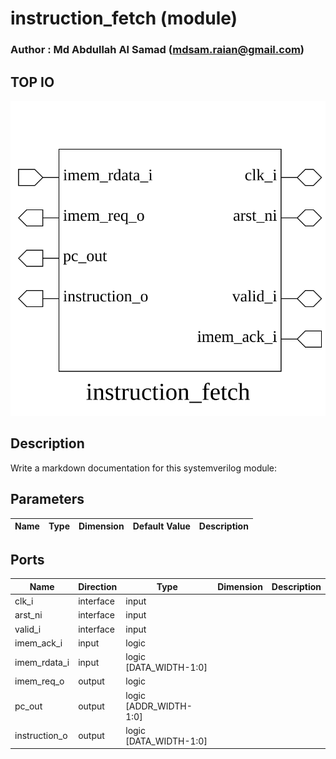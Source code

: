 # instruction_fetch (module)

### Author : Md Abdullah Al Samad (mdsam.raian@gmail.com)

## TOP IO
<img src="./instruction_fetch_top.svg">

## Description

Write a markdown documentation for this systemverilog module:

## Parameters
|Name|Type|Dimension|Default Value|Description|
|-|-|-|-|-|

## Ports
|Name|Direction|Type|Dimension|Description|
|-|-|-|-|-|
|clk_i|interface|input|||
|arst_ni|interface|input|||
|valid_i|interface|input|||
|imem_ack_i|input|logic|||
|imem_rdata_i|input|logic [DATA_WIDTH-1:0]|||
|imem_req_o|output|logic|||
|pc_out|output|logic [ADDR_WIDTH-1:0]|||
|instruction_o|output|logic [DATA_WIDTH-1:0]|||
